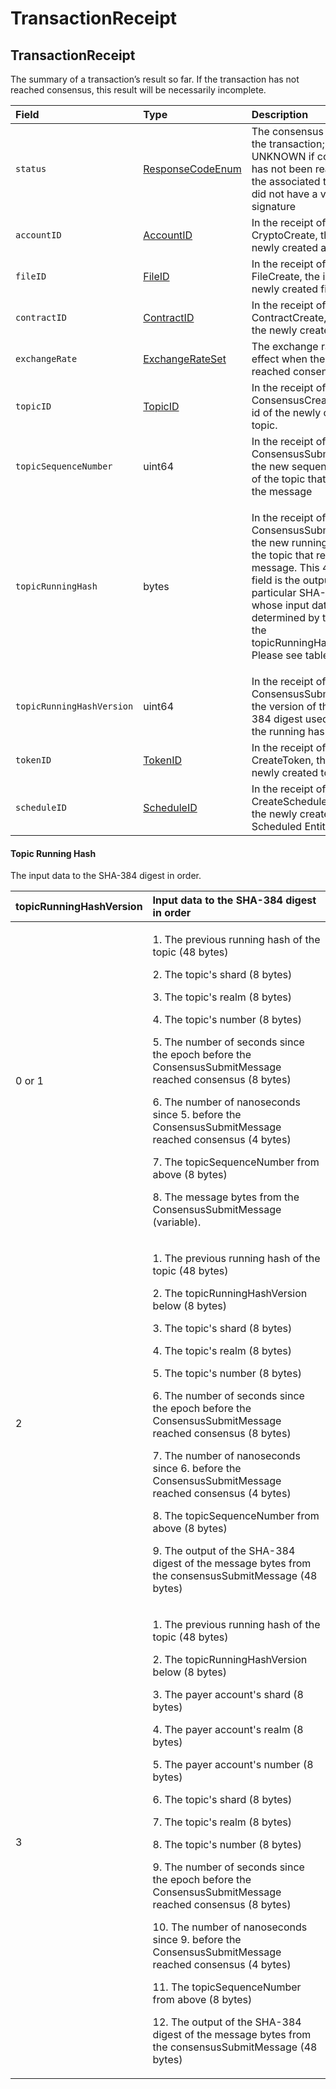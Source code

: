# TransactionReceipt

## TransactionReceipt

The summary of a transaction’s result so far. If the transaction has not reached consensus, this result will be necessarily incomplete.

<table>
  <thead>
    <tr>
      <th style="text-align:left">Field</th>
      <th style="text-align:left">Type</th>
      <th style="text-align:left">Description</th>
    </tr>
  </thead>
  <tbody>
    <tr>
      <td style="text-align:left"><code>status</code>
      </td>
      <td style="text-align:left"><a href="responsecode.md#responsecodeenum">ResponseCodeEnum</a>
      </td>
      <td style="text-align:left">The consensus status of the transaction; is UNKNOWN if consensus has not
        been reached, or if the associated transaction did not have a valid payer
        signature</td>
    </tr>
    <tr>
      <td style="text-align:left"><code>accountID</code>
      </td>
      <td style="text-align:left"><a href="../basic-types/accountid.md">AccountID</a>
      </td>
      <td style="text-align:left">In the receipt of a CryptoCreate, the id of the newly created account</td>
    </tr>
    <tr>
      <td style="text-align:left"><code>fileID</code>
      </td>
      <td style="text-align:left"><a href="../basic-types/fileid.md">FileID</a>
      </td>
      <td style="text-align:left">In the receipt of a FileCreate, the id of the newly created file</td>
    </tr>
    <tr>
      <td style="text-align:left"><code>contractID</code>
      </td>
      <td style="text-align:left"><a href="../basic-types/contractid.md">ContractID</a>
      </td>
      <td style="text-align:left">In the receipt of a ContractCreate, the id of the newly created contract</td>
    </tr>
    <tr>
      <td style="text-align:left"><code>exchangeRate</code>
      </td>
      <td style="text-align:left"><a href="exchangerate.md#exchangerateset">ExchangeRateSet</a>
      </td>
      <td style="text-align:left">The exchange rates in effect when the transaction reached consensus</td>
    </tr>
    <tr>
      <td style="text-align:left"><code>topicID</code>
      </td>
      <td style="text-align:left"><a href="../basic-types/topicid.md">TopicID</a>
      </td>
      <td style="text-align:left">In the receipt of a ConsensusCreateTopic, the id of the newly created
        topic.</td>
    </tr>
    <tr>
      <td style="text-align:left"><code>topicSequenceNumber</code>
      </td>
      <td style="text-align:left">uint64</td>
      <td style="text-align:left">In the receipt of a ConsensusSubmitMessage, the new sequence number of
        the topic that received the message</td>
    </tr>
    <tr>
      <td style="text-align:left"><code>topicRunningHash</code>
      </td>
      <td style="text-align:left">bytes</td>
      <td style="text-align:left">
        <p></p>
        <p>In the receipt of a ConsensusSubmitMessage, the new running hash of the
          topic that received the message. This 48-byte field is the output of a
          particular SHA-384 digest whose input data are determined by the value
          of the topicRunningHashVersion. Please see table below.</p>
      </td>
    </tr>
    <tr>
      <td style="text-align:left"><code>topicRunningHashVersion</code>
      </td>
      <td style="text-align:left">uint64</td>
      <td style="text-align:left">In the receipt of a ConsensusSubmitMessage, the version of the SHA-384
        digest used to update the running hash.</td>
    </tr>
    <tr>
      <td style="text-align:left"><code>tokenID</code>
      </td>
      <td style="text-align:left"><a href="../basic-types/tokenid.md">TokenID</a>
      </td>
      <td style="text-align:left">In the receipt of a CreateToken, the id of the newly created token</td>
    </tr>
    <tr>
      <td style="text-align:left"><code>scheduleID</code>
      </td>
      <td style="text-align:left"><a href="../basic-types/scheduleid.md">ScheduleID</a>
      </td>
      <td style="text-align:left">In the receipt of a CreateSchedule, the id of the newly created Scheduled
        Entity</td>
    </tr>
  </tbody>
</table>

#### Topic Running Hash 

The input data to the SHA-384 digest in order.

<table>
  <thead>
    <tr>
      <th style="text-align:left">topicRunningHashVersion</th>
      <th style="text-align:left">Input data to the SHA-384 digest in order</th>
    </tr>
  </thead>
  <tbody>
    <tr>
      <td style="text-align:left">0 or 1</td>
      <td style="text-align:left">
        <p>1. The previous running hash of the topic (48 bytes)</p>
        <p>2. The topic&apos;s shard (8 bytes)</p>
        <p>3. The topic&apos;s realm (8 bytes)</p>
        <p>4. The topic&apos;s number (8 bytes)</p>
        <p>5. The number of seconds since the epoch before the ConsensusSubmitMessage
          reached consensus (8 bytes)</p>
        <p>6. The number of nanoseconds since 5. before the ConsensusSubmitMessage
          reached consensus (4 bytes)</p>
        <p>7. The topicSequenceNumber from above (8 bytes)</p>
        <p>8. The message bytes from the ConsensusSubmitMessage (variable).</p>
      </td>
    </tr>
    <tr>
      <td style="text-align:left">2</td>
      <td style="text-align:left">
        <p>1. The previous running hash of the topic (48 bytes)</p>
        <p>2. The topicRunningHashVersion below (8 bytes)</p>
        <p>3. The topic&apos;s shard (8 bytes)</p>
        <p>4. The topic&apos;s realm (8 bytes)</p>
        <p>5. The topic&apos;s number (8 bytes)</p>
        <p>6. The number of seconds since the epoch before the ConsensusSubmitMessage
          reached consensus (8 bytes)</p>
        <p>7. The number of nanoseconds since 6. before the ConsensusSubmitMessage
          reached consensus (4 bytes)</p>
        <p>8. The topicSequenceNumber from above (8 bytes)</p>
        <p>9. The output of the SHA-384 digest of the message bytes from the consensusSubmitMessage
          (48 bytes)</p>
      </td>
    </tr>
    <tr>
      <td style="text-align:left">3</td>
      <td style="text-align:left">
        <p>1. The previous running hash of the topic (48 bytes)</p>
        <p>2. The topicRunningHashVersion below (8 bytes)</p>
        <p>3. The payer account&apos;s shard (8 bytes)</p>
        <p>4. The payer account&apos;s realm (8 bytes)</p>
        <p>5. The payer account&apos;s number (8 bytes)</p>
        <p>6. The topic&apos;s shard (8 bytes)</p>
        <p>7. The topic&apos;s realm (8 bytes)</p>
        <p>8. The topic&apos;s number (8 bytes)</p>
        <p>9. The number of seconds since the epoch before the ConsensusSubmitMessage
          reached consensus (8 bytes)</p>
        <p>10. The number of nanoseconds since 9. before the ConsensusSubmitMessage
          reached consensus (4 bytes)</p>
        <p>11. The topicSequenceNumber from above (8 bytes)</p>
        <p>12. The output of the SHA-384 digest of the message bytes from the consensusSubmitMessage
          (48 bytes)</p>
      </td>
    </tr>
  </tbody>
</table>



